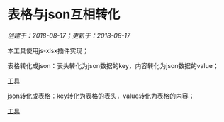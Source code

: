# 表格与json互相转化

*创建于：2018-08-17；更新于：2018-08-17*

本工具使用js-xlsx插件实现；

表格转化成json：表头转化为json数据的key，内容转化为json数据的value；

[工具](./tool/jsonAndXls/xlsToJson.html)

json转化成表格：key转化为表格的表头，value转化为表格的内容；

[工具](./tool/jsonAndXls/jsonToXls.html)
